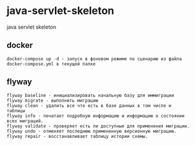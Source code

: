 # java-servlet-skeleton
java servlet skeleton

## docker

    docker-compose up -d - запуск в фоновом режиме по сценарию из файла docker-compose.yml в текущей папке

## flyway

    flyway baseline - инициализировать начальную базу для иммиграции
    flyway migrate - выполнить миграцию
    flyway clean - удалить все что есть в базе данных в том числе и таблицы
    flyway info - печатает подробную информацию и информацию о состоянии всех миграций.
    flyway validate - проверяет есть ли доступные для применения миграции.
    flyway undo - отменяет последнюю примененную версионную миграцию.
    flyway repair - восстанавливает таблицу истории схемы.
